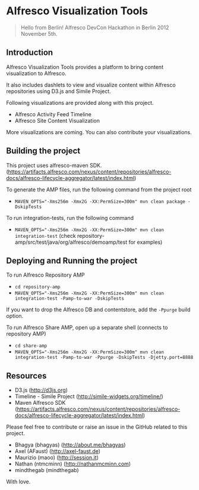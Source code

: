 Alfresco Visualization Tools
=============================

> 
> Hello from Berlin!
> Alfresco DevCon Hackathon in Berlin 2012 November 5th.

Introduction
------------

Alfresco Visualization Tools provides a platform to bring content visualization to Alfresco. 

It also includes dashlets to view and visualize content within Alfresco repositories using D3.js and Simile Project.


Following visualizations are provided along with this project.

 - Alfresco Activity Feed Timeline
 - Alfresco Site Content Visualization 

More visualizations are coming. You can also contribute your visualizations.

Building the project
------------
This project uses alfresco-maven SDK. (https://artifacts.alfresco.com/nexus/content/repositories/alfresco-docs/alfresco-lifecycle-aggregator/latest/index.html)

To generate the AMP files, run the following command from the project root

- `MAVEN_OPTS="-Xms256m -Xmx2G -XX:PermSize=300m" mvn clean package -DskipTests`

To run integration-tests, run the following command 


- `MAVEN_OPTS="-Xms256m -Xmx2G -XX:PermSize=300m" mvn clean integration-test`
(check repository-amp/src/test/java/org/alfresco/demoamp/test for examples)

Deploying and Running the project
------

To run Alfresco Repository AMP
- `cd repository-amp`
- `MAVEN_OPTS="-Xms256m -Xmx2G -XX:PermSize=300m" mvn clean integration-test -Pamp-to-war -DskipTests`

If you want to drop the Alfresco DB and contentstore, add the `-Ppurge` build option.

 To run Alfresco Share AMP, open up a separate shell (connects to repository AMP)

- `cd share-amp`
- `MAVEN_OPTS="-Xms256m -Xmx2G -XX:PermSize=300m" mvn clean integration-test -Pamp-to-war -Ppurge -DskipTests -Djetty.port=8888`

Resources
----------
- D3.js (http://d3js.org)
- Timeline - Simile Project (http://simile-widgets.org/timeline/)
- Maven Alfresco SDK (https://artifacts.alfresco.com/nexus/content/repositories/alfresco-docs/alfresco-lifecycle-aggregator/latest/index.html)

Please feel free to contribute or raise an issue in the GitHub related to this project.

- Bhagya (bhagyas) (http://about.me/bhagyas)
- Axel (AFaust) (http://axel-faust.de)
- Maurizio (maoo) (http://session.it)
- Nathan (ntmcminn) (http://nathanmcminn.com)
- mindthegab (mindthegab) 


With love.